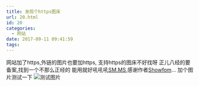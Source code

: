 ```yaml
---
title: 发现个https图床
url: 20.html
id: 20
categories:
  - 网站
date: 2017-09-11 09:41:59
tags:
---
```


网站加了https,外链的图片也要加https,
支持https的图床不好找呀 
正儿八经的要备案,找到一个不那么正经的 能用就好吼吼吼[SM.MS](https://sm.ms/),感谢作者[Showfom](https://www.v2ex.com/member/Showfom)... 
加个图片测试一下 
![测试图片](https://i.loli.net/2017/09/11/59b5e9b30bd3e.jpg)